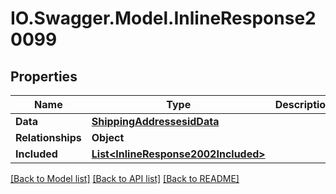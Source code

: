 # IO.Swagger.Model.InlineResponse20099
## Properties

Name | Type | Description | Notes
------------ | ------------- | ------------- | -------------
**Data** | [**ShippingAddressesidData**](ShippingAddressesidData.md) |  | [optional] 
**Relationships** | **Object** |  | [optional] 
**Included** | [**List&lt;InlineResponse2002Included&gt;**](InlineResponse2002Included.md) |  | [optional] 

[[Back to Model list]](../README.md#documentation-for-models) [[Back to API list]](../README.md#documentation-for-api-endpoints) [[Back to README]](../README.md)

